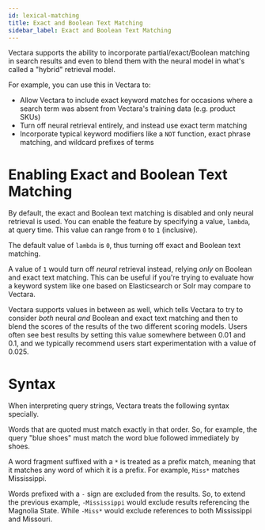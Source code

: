 ```yaml
---
id: lexical-matching
title: Exact and Boolean Text Matching
sidebar_label: Exact and Boolean Text Matching
---
```


Vectara supports the ability to incorporate partial/exact/Boolean matching in
search results and even to blend them with the neural model in what's called
a "hybrid" retrieval model.

For example, you can use this in Vectara to:
- Allow Vectara to include exact keyword matches for occasions where a search
term was absent from Vectara's training data (e.g. product SKUs)
- Turn off neural retrieval entirely, and instead use exact term matching
- Incorporate typical keyword modifiers like a `NOT` function, exact phrase
matching, and wildcard prefixes of terms

# Enabling Exact and Boolean Text Matching
By default, the exact and Boolean text matching is disabled and only neural
retrieval is used.  You can enable the feature by specifying a value,
`lambda`, at query time.  This value can range from `0` to `1` (inclusive).

The default value of `lambda` is `0`, thus turning off exact and Boolean text
matching.

A value of `1` would turn off _neural_ retrieval instead, relying _only_ on
Boolean and exact text matching.  This can be useful if you're trying to
evaluate how a keyword system like one based on Elasticsearch or Solr may
compare to Vectara.

Vectara supports values in between as well, which tells Vectara to try to
consider _both_ neural _and_ Boolean and exact text matching and then to blend
the scores of the results of the two different scoring models.  Users often see
best results by setting this value somewhere between 0.01 and 0.1, and we
typically recommend users start experimentation with a value of 0.025.

# Syntax
When interpreting query strings, Vectara treats the following syntax specially.

Words that are quoted must match exactly in that order. So, for example, the
query "blue shoes" must match the word blue followed immediately by shoes.

A word fragment suffixed with a `*` is treated as a prefix match, meaning that
it matches any word of which it is a prefix. For example, `Miss*` matches
Mississippi.

Words prefixed with a `-` sign are excluded from the results. So, to extend the
previous example, `-Mississippi` would exclude results referencing the Magnolia
State. While `-Miss*` would exclude references to both Mississippi and Missouri.
